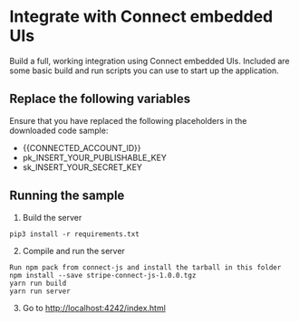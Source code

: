 # Integrate with Connect embedded UIs

Build a full, working integration using Connect embedded UIs. Included are some basic
build and run scripts you can use to start up the application.

## Replace the following variables

Ensure that you have replaced the following placeholders in the downloaded code sample:

- {{CONNECTED_ACCOUNT_ID}}
- pk_INSERT_YOUR_PUBLISHABLE_KEY
- sk_INSERT_YOUR_SECRET_KEY

## Running the sample

1. Build the server

```
pip3 install -r requirements.txt
```

2. Compile and run the server

```
Run npm pack from connect-js and install the tarball in this folder
npm install --save stripe-connect-js-1.0.0.tgz
yarn run build
yarn run server
```

3. Go to [http://localhost:4242/index.html](http://localhost:4242/index.html)
